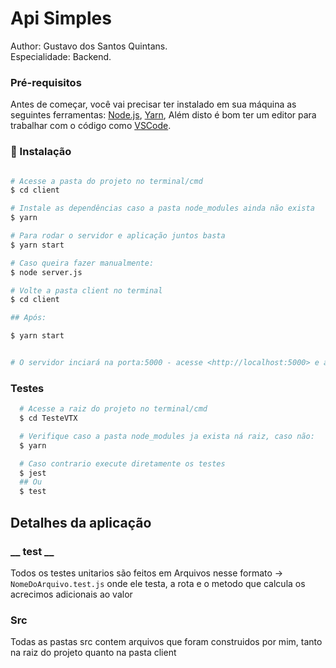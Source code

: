# Api Simples

Author: Gustavo dos Santos Quintans.<br>
Especialidade: Backend.

### Pré-requisitos

Antes de começar, você vai precisar ter instalado em sua máquina as seguintes ferramentas:
[Node.js](https://nodejs.org/en/), [Yarn](https://yarnpkg.com/), Além disto é bom ter um editor para trabalhar com o código como [VSCode](https://code.visualstudio.com/).

### 🎲 Instalação

```bash

# Acesse a pasta do projeto no terminal/cmd
$ cd client

# Instale as dependências caso a pasta node_modules ainda não exista
$ yarn

# Para rodar o servidor e aplicação juntos basta
$ yarn start

# Caso queira fazer manualmente:
$ node server.js

# Volte a pasta client no terminal
$ cd client

## Após:

$ yarn start


# O servidor inciará na porta:5000 - acesse <http://localhost:5000> e a aplicação front-end porta:3000 -  acesse <http://localhost:3000>
```

### Testes 

```bash
  # Acesse a raiz do projeto no terminal/cmd
  $ cd TesteVTX

  # Verifique caso a pasta node_modules ja exista ná raiz, caso não:
  $ yarn 

  # Caso contrario execute diretamente os testes
  $ jest 
  ## Ou
  $ test
```
## Detalhes da aplicação  

### __ __test__ __
Todos os testes unitarios são feitos em Arquivos nesse formato ->  `NomeDoArquivo.test.js` onde ele testa, a rota e o metodo que calcula os acrecimos adicionais ao valor

### __Src__
Todas as pastas src contem arquivos que foram construidos por mim, tanto na raiz do projeto quanto na pasta client
